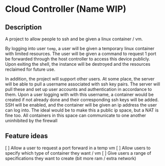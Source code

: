 # Cloud Controller (Name WIP)

## Description

A project to allow people to ssh and be given a linux container / vm.

By logging into user `temp`, a user will be given a temporary linux container with limited resources. The user will be given a command to request 1 port be forwarded through the host controller to access this device publicly. Upon exiting the shell, the instance will be destroyed and the resources reclaimed for future use.

In addition, the project will support other users. At some place, the server will be able to pull a username associated with ssh key pairs. The server will pull these and set up user accounts and authentication in accordance to them. Upon a user logging with with this username, a container would be created if not already done and their corresponding ssh keys will be added. SSH will be enabled, and the container will be given an ip address the user can log into. The ideal would be to make this a public ip space, but a NAT is fine too. All containers in this space can communicate to one another uninhibited by the firewall

## Feature ideas
[ ] Allow a user to request a port forward in a temp vm
[ ] Allow users to specify which type of container they want / vm
[ ] Give users a range of specifications they want to create (bit more ram / extra network)
